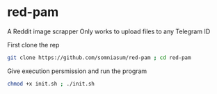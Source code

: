 # red-pam
A Reddit image scrapper
Only works to upload files to any Telegram ID

First clone the rep
```bash 
git clone https://github.com/somniasum/red-pam ; cd red-pam 
```
Give execution persmission and run the program
```bash 
chmod +x init.sh ; ./init.sh
```
